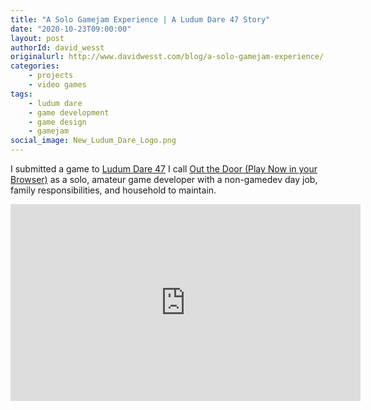 ```yaml
---
title: "A Solo Gamejam Experience | A Ludum Dare 47 Story"
date: "2020-10-23T09:00:00"
layout: post
authorId: david_wesst
originalurl: http://www.davidwesst.com/blog/a-solo-gamejam-experience/
categories:
    - projects
    - video games
tags:
    - ludum dare
    - game development
    - game design
    - gamejam
social_image: New_Ludum_Dare_Logo.png
---
```


I submitted a game to [Ludum Dare 47](https://ldjam.com/events/ludum-dare/47/out-the-door) I call [Out the Door (Play Now in your Browser)](https://davidwesst.itch.io/out-the-door) as a solo, amateur game developer with a non-gamedev day job, family responsibilities, and household to maintain. 

<!-- more -->

<iframe width="560" height="315" src="https://www.youtube.com/embed/AFnGMS24qvg" frameborder="0" allow="accelerometer; autoplay; clipboard-write; encrypted-media; gyroscope; picture-in-picture" allowfullscreen></iframe>
